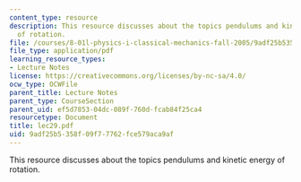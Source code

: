 ```yaml
---
content_type: resource
description: This resource discusses about the topics pendulums and kinetic energy
  of rotation.
file: /courses/8-01l-physics-i-classical-mechanics-fall-2005/9adf25b5358f09f77762fce579aca9af_lec29.pdf
file_type: application/pdf
learning_resource_types:
- Lecture Notes
license: https://creativecommons.org/licenses/by-nc-sa/4.0/
ocw_type: OCWFile
parent_title: Lecture Notes
parent_type: CourseSection
parent_uid: ef5d7853-04dc-089f-760d-fcab84f25ca4
resourcetype: Document
title: lec29.pdf
uid: 9adf25b5-358f-09f7-7762-fce579aca9af
---
```

This resource discusses about the topics pendulums and kinetic energy of rotation.